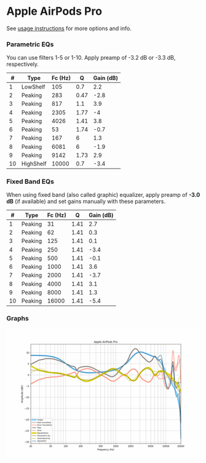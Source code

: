 # Apple AirPods Pro
See [usage instructions](https://github.com/jaakkopasanen/AutoEq#usage) for more options and info.

### Parametric EQs
You can use filters 1-5 or 1-10. Apply preamp of -3.2 dB or -3.3 dB, respectively.

|   # | Type      |   Fc (Hz) |    Q |   Gain (dB) |
|-----|-----------|-----------|------|-------------|
|   1 | LowShelf  |       105 | 0.7  |         2.2 |
|   2 | Peaking   |       283 | 0.47 |        -2.8 |
|   3 | Peaking   |       817 | 1.1  |         3.9 |
|   4 | Peaking   |      2305 | 1.77 |        -4   |
|   5 | Peaking   |      4026 | 1.41 |         3.8 |
|   6 | Peaking   |        53 | 1.74 |        -0.7 |
|   7 | Peaking   |       167 | 6    |         1.3 |
|   8 | Peaking   |      6081 | 6    |        -1.9 |
|   9 | Peaking   |      9142 | 1.73 |         2.9 |
|  10 | HighShelf |     10000 | 0.7  |        -3.4 |

### Fixed Band EQs
When using fixed band (also called graphic) equalizer, apply preamp of **-3.0 dB** (if available) and set gains manually with these parameters.

|   # | Type    |   Fc (Hz) |    Q |   Gain (dB) |
|-----|---------|-----------|------|-------------|
|   1 | Peaking |        31 | 1.41 |         2.7 |
|   2 | Peaking |        62 | 1.41 |         0.3 |
|   3 | Peaking |       125 | 1.41 |         0.1 |
|   4 | Peaking |       250 | 1.41 |        -3.4 |
|   5 | Peaking |       500 | 1.41 |        -0.1 |
|   6 | Peaking |      1000 | 1.41 |         3.6 |
|   7 | Peaking |      2000 | 1.41 |        -3.7 |
|   8 | Peaking |      4000 | 1.41 |         3.1 |
|   9 | Peaking |      8000 | 1.41 |         1.3 |
|  10 | Peaking |     16000 | 1.41 |        -5.4 |

### Graphs
![](./Apple%20AirPods%20Pro.png)
